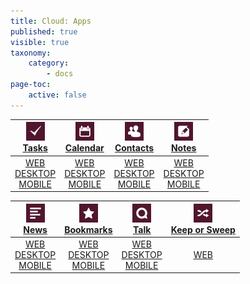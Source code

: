 ```yaml
---
title: Cloud: Apps
published: true
visible: true
taxonomy:
    category:
        - docs
page-toc:
    active: false
---
```


|![](en/task_app.png)<br>[Tasks](tasks)|![](en/calendar_app.png)<br>[Calendar](calendar)|![](en/contacts_app.png)<br>[Contacts](contacts)|![](en/notes_app.png)<br>[Notes](notes)|
|:--:|:--:|:--:|:--:|
|[WEB](tasks/web)<br>[DESKTOP](tasks/desktop)<br>[MOBILE](tasks/mobile)|[WEB](calendar/web)<br>[DESKTOP](calendar/desktop)<br>[MOBILE](calendar/mobile)|[WEB](contacts/web)<br>[DESKTOP](contacts/desktop)<br>[MOBILE](contacts/mobile)|[WEB](notes/web)<br>[DESKTOP](notes/desktop)<br>[MOBILE](notes/mobile)|

|![](en/news_app.png)<br>[News](news)|![](en/bookmarks_app.png)<br>[Bookmarks](bookmarks)|![](en/talk_app.png)<br>[Talk](talk)|![](en/sweep_app.png)<br>[Keep or Sweep](keep_sweep)
|:--:|:--:|:--:|:--:|
|[WEB](news/web)<br>[DESKTOP](news/desktop)<br>[MOBILE](news/mobile)|[WEB](bookmarks/web)<br>[DESKTOP](bookmarks/desktop)<br>[MOBILE](bookmarks/mobile)|[WEB](talk/web)<br>[DESKTOP](talk/desktop)<br>[MOBILE](talk/mobile)|[WEB](keep_sweep)
